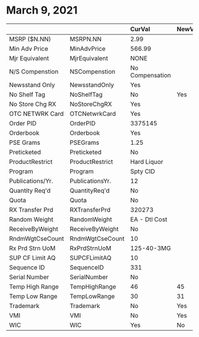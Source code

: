# March 9, 2021

|                  |                 | CurVal          | NewVal | Validated |
| :--------------- | :-------------- | :-------------- | :----- | :-------: |
| MSRP ($N.NN)     | MSRPN.NN        | 2.99            |        |           |
| Min Adv Price    | MinAdvPrice     | 566.99          |        |           |
| Mjr Equivalent   | MjrEquivalent   | NONE            |        |           |
| N/S Compenstion  | NSCompenstion   | No Compensation |        |           |
| Newsstand Only   | NewsstandOnly   | Yes             |        |           |
| No Shelf Tag     | NoShelfTag      | No              | Yes    |     X     |
| No Store Chg RX  | NoStoreChgRX    | Yes             |        |           |
| OTC NETWRK Card  | OTCNetwrkCard   | Yes             |        |           |
| Order PID        | OrderPID        | 3375145         |        |           |
| Orderbook        | Orderbook       | Yes             |        |           |
| PSE Grams        | PSEGrams        | 1.25            |        |           |
| Preticketed      | Preticketed     | No              |        |           |
| ProductRestrict  | ProductRestrict | Hard Liquor     |        |           |
| Program          | Program         | Spty CID        |        |           |
| Publications/Yr. | PublicationsYr. | 12              |        |           |
| Quantity Req'd   | QuantityReq'd   | No              |        |           |
| Quota            | Quota           | No              |        |           |
| RX Transfer Prd  | RXTransferPrd   | 320273          |        |           |
| Random Weight    | RandomWeight    | EA - Dtl Cost   |        |           |
| ReceiveByWeight  | ReceiveByWeight | No              |        |           |
| RndmWgtCseCount  | RndmWgtCseCount | 10              |        |           |
| Rx Prd Strn UoM  | RxPrdStrnUoM    | 125-40-3MG      |        |           |
| SUP CF Limit AQ  | SUPCFLimitAQ    | 10              |        |           |
| Sequence ID      | SequenceID      | 331             |        |           |
| Serial Number    | SerialNumber    | No              |        |           |
| Temp High Range  | TempHighRange   | 46              | 45     |     X     |
| Temp Low Range   | TempLowRange    | 30              | 31     |           |
| Trademark        | Trademark       | No              | Yes    |     X     |
| VMI              | VMI             | No              | Yes    |     X     |
| WIC              | WIC             | Yes             | No     |     X     |

